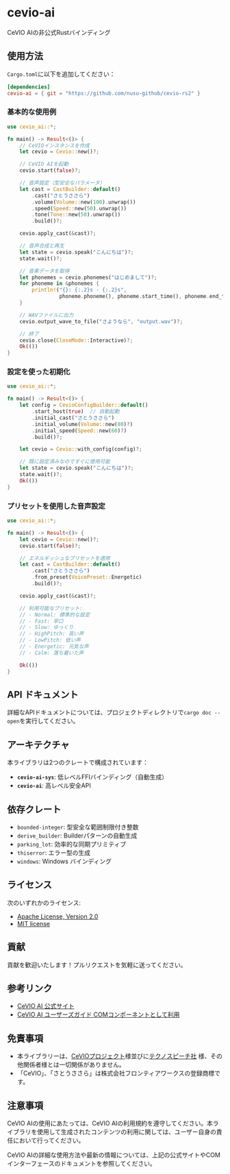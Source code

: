 # cevio-ai

CeVIO AIの非公式Rustバインディング

## 使用方法

`Cargo.toml`に以下を追加してください：

```toml
[dependencies]
cevio-ai = { git = "https://github.com/nusu-github/cevio-rs2" }
```

### 基本的な使用例

```rust
use cevio_ai::*;

fn main() -> Result<()> {
    // CeVIOインスタンスを作成
    let cevio = Cevio::new()?;

    // CeVIO AIを起動
    cevio.start(false)?;

    // 音声設定（型安全なパラメータ）
    let cast = CastBuilder::default()
        .cast("さとうささら")
        .volume(Volume::new(100).unwrap())
        .speed(Speed::new(50).unwrap())
        .tone(Tone::new(50).unwrap())
        .build()?;

    cevio.apply_cast(&cast)?;

    // 音声合成と再生
    let state = cevio.speak("こんにちは")?;
    state.wait()?;

    // 音素データを取得
    let phonemes = cevio.phonemes("はじめまして")?;
    for phoneme in &phonemes {
        println!("{}: {:.2}s - {:.2}s",
                 phoneme.phoneme(), phoneme.start_time(), phoneme.end_time());
    }

    // WAVファイルに出力
    cevio.output_wave_to_file("さようなら", "output.wav")?;

    // 終了
    cevio.close(CloseMode::Interactive)?;
    Ok(())
}
```

### 設定を使った初期化

```rust
use cevio_ai::*;

fn main() -> Result<()> {
    let config = CevioConfigBuilder::default()
        .start_host(true)  // 自動起動
        .initial_cast("さとうささら")
        .initial_volume(Volume::new(80)?)
        .initial_speed(Speed::new(60)?)
        .build()?;

    let cevio = Cevio::with_config(config)?;

    // 既に設定済みなのですぐに使用可能
    let state = cevio.speak("こんにちは")?;
    state.wait()?;
    Ok(())
}
```

### プリセットを使用した音声設定

```rust
use cevio_ai::*;

fn main() -> Result<()> {
    let cevio = Cevio::new()?;
    cevio.start(false)?;

    // エネルギッシュなプリセットを適用
    let cast = CastBuilder::default()
        .cast("さとうささら")
        .from_preset(VoicePreset::Energetic)
        .build()?;

    cevio.apply_cast(&cast)?;

    // 利用可能なプリセット:
    // - Normal: 標準的な設定
    // - Fast: 早口
    // - Slow: ゆっくり
    // - HighPitch: 高い声
    // - LowPitch: 低い声
    // - Energetic: 元気な声
    // - Calm: 落ち着いた声

    Ok(())
}
```

## API ドキュメント

詳細なAPIドキュメントについては、プロジェクトディレクトリで`cargo doc --open`を実行してください。

## アーキテクチャ

本ライブラリは2つのクレートで構成されています：

- **`cevio-ai-sys`**: 低レベルFFIバインディング（自動生成）
- **`cevio-ai`**: 高レベル安全API

## 依存クレート

- `bounded-integer`: 型安全な範囲制限付き整数
- `derive_builder`: Builderパターンの自動生成
- `parking_lot`: 効率的な同期プリミティブ
- `thiserror`: エラー型の生成
- `windows`: Windows バインディング

## ライセンス

次のいずれかのライセンス:

- [Apache License, Version 2.0](LICENSE-APACHE)
- [MIT license](LICENSE-MIT)

## 貢献

貢献を歓迎いたします！プルリクエストを気軽に送ってください。

## 参考リンク

- [CeVIO AI 公式サイト](https://cevio.jp/)
- [CeVIO AI ユーザーズガイド COMコンポーネントとして利用](https://cevio.jp/guide/cevio_ai/interface/com/)

## 免責事項

- 本ライブラリーは、[CeVIOプロジェクト](https://cevio.jp/)様並びに[テクノスピーチ社](https://www.techno-speech.com/)
  様、その他関係者様とは一切関係がありません。
- 「CeVIO」、「さとうささら」は株式会社フロンティアワークスの登録商標です。

## 注意事項

CeVIO AIの使用にあたっては、CeVIO AIの利用規約を遵守してください。本ライブラリを使用して生成されたコンテンツの利用に関しては、ユーザー自身の責任において行ってください。

CeVIO AIの詳細な使用方法や最新の情報については、上記の公式サイトやCOMインターフェースのドキュメントを参照してください。
